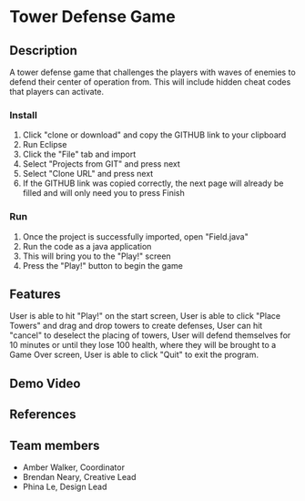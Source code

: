 # Tower Defense Game

## Description

A tower defense game that challenges the players with waves of enemies to defend their center of operation from.  This will include hidden cheat codes that players can activate.

### Install

1. Click "clone or download" and copy the GITHUB link to your clipboard
2. Run Eclipse
3. Click the "File" tab and import
4. Select "Projects from GIT" and press next
5. Select "Clone URL" and press next
6. If the GITHUB link was copied correctly, the next page will already be filled and will only need you to press Finish

### Run

1. Once the project is successfully imported, open "Field.java"
2. Run the code as a java application
3. This will bring you to the "Play!" screen
4. Press the "Play!" button to begin the game

## Features 

User is able to hit "Play!" on the start screen, 
User is able to click "Place Towers" and drag and drop towers to create defenses, 
User can hit "cancel" to deselect the placing of towers, 
User will defend themselves for 10 minutes or until they lose 100 health, where they will be brought to a Game Over screen, 
User is able to click "Quit" to exit the program.

## Demo Video



## References


## Team members

* Amber Walker, Coordinator
* Brendan Neary, Creative Lead
* Phina Le, Design Lead
